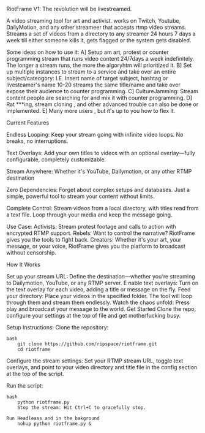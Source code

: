 RiotFrame V1: The revolution will be livestreamed.

A video streaming tool for art and activist.
works on Twitch, Youtube, DailyMotion, and any other streameer that accepts rtmp video streams.
Streams a set of videos from a directory to any streamer 24 hours 7 days a week till either someone kills it, gets flagged or the system gets disabled.

Some ideas on how to use it:
A] Setup am art,  protest or counter programming stream that runs video content 24/7days a week indefinitely.
    The longer a stream runs, the more the algoryhtm will prioritized it.
B] Set up multiple instances to stream to a service and take over an entire subject/cateogory:
   I.E. Insert name of target subject, hashtag or livesteamer's name 10-20 streams
   the same title/name and take over expose their audience to counter programming.
C] CultureJamming: Stream content people are searching for and mix it with counter programming.
D] Rat ***ing, stream cloning , and other advanced trouble can also be done or implemented.
E] Many more users , but it's up to you how to flex it.

Current Features

Endless Looping: Keep your stream going with infinite video loops. No breaks, no interruptions.

Text Overlays: Add your own titles to videos with an optional overlay—fully configurable, completely customizable.

Stream Anywhere: Whether it's YouTube, Dailymotion, or any other RTMP destination

Zero Dependencies: Forget about complex setups and databases. Just a simple, powerful tool to stream your content without limits.

Complete Control: Stream videos from a local directory, with titles read from a text file. Loop through your media and keep the message going.

Use Case:
Activists: Stream protest footage and calls to action with encrypted RTMP support.
Rebels: Want to control the narrative? RiotFrame gives you the tools to fight back.
Creators: Whether it's your art, your message, or your voice, RiotFrame gives you the platform to broadcast without censorship.

How It Works

Set up your stream URL: Define the destination—whether you're streaming to Dailymotion, YouTube, or any RTMP server.
E
nable text overlays: Turn on the text overlay for each video, adding a title or message on the fly.
Feed your directory: Place your videos in the specified folder. The tool will loop through them and stream them endlessly.
Watch the chaos unfold: Press play and broadcast your message to the world.
Get Started
Clone the repo, configure your settings at the top of file and get motherfucking busy.

Setup Instructions:
Clone the repository:

```
bash
    git clone https://github.com/ripspace/riotframe.git
    cd riotframe
```

Configure the stream settings: Set your RTMP stream URL, toggle text overlays, and point to your video directory and title file in the config section at the top of the script.


Run the script:

```
bash
    python riotframe.py
    Stop the stream: Hit Ctrl+C to gracefully stop.
```


```
Run Headleass and in the bakground
    nohup python riotframe.py &
```
    
